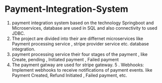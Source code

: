# Payment-Integration-System

1. payment integration system based on the technology Springboot and Microservices,  database are used in SQL and also connectivity to used   JDBC.
2. The project are divided into their are differnet microservices like     Payment processing service , stripe provider service etc. database integration.
3. payment processing service their four stages of the payment , like Create, pending , Initiated payment , Failed payment
4. The payment gatway are used for stripe gateway.
5 . Webhooks: Implement webhooks to receive notifications of payment events. like Payment Created, Refund Initiated , Failed payment,  etc.
